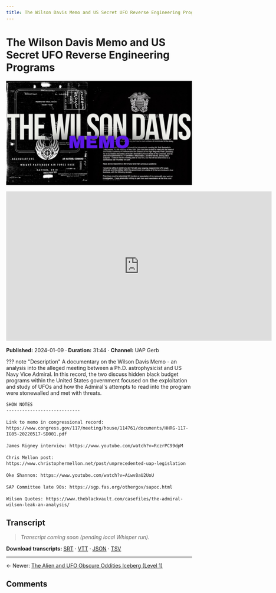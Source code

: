 ```yaml
---
title: The Wilson Davis Memo and US Secret UFO Reverse Engineering Programs
---
```


# The Wilson Davis Memo and US Secret UFO Reverse Engineering Programs

![thumbnail](../videos/yIqkazIZh9I-the-wilson-davis-memo-and-us-secret-ufo-reverse-engineering-programs/thumb.jpg)

<iframe width="720" height="405" src="https://www.youtube.com/embed/yIqkazIZh9I" frameborder="0" allowfullscreen></iframe>

**Published:** 2024-01-09  ·  **Duration:** 31:44  ·  **Channel:** UAP Gerb

??? note "Description"
    A documentary on the Wilson Davis Memo - an analysis into the alleged meeting between a Ph.D. astrophysicist and US Navy Vice Admiral. In this record, the two discuss hidden black budget programs within the United States government focused on the exploitation and study of UFOs and how the Admiral's attempts to read into the program were stonewalled and met with threats.
    
    SHOW NOTES
    ----------------------------
    
    Link to memo in congressional record: https://www.congress.gov/117/meeting/house/114761/documents/HHRG-117-IG05-20220517-SD001.pdf  
    
    James Rigney interview: https://www.youtube.com/watch?v=RczrPC99dpM 
    
    Chris Mellon post: https://www.christophermellon.net/post/unprecedented-uap-legislation
    
    Oke Shannon: https://www.youtube.com/watch?v=Aiwv8aU2UoU
    
    SAP Committee late 90s: https://sgp.fas.org/othergov/sapoc.html
    
    Wilson Quotes: https://www.theblackvault.com/casefiles/the-admiral-wilson-leak-an-analysis/

## Transcript
> _Transcript coming soon (pending local Whisper run)._

**Download transcripts:** [SRT](../videos/yIqkazIZh9I-the-wilson-davis-memo-and-us-secret-ufo-reverse-engineering-programs/transcript.srt) · [VTT](../videos/yIqkazIZh9I-the-wilson-davis-memo-and-us-secret-ufo-reverse-engineering-programs/transcript.vtt) · [JSON](../videos/yIqkazIZh9I-the-wilson-davis-memo-and-us-secret-ufo-reverse-engineering-programs/transcript.json) · [TSV](../videos/yIqkazIZh9I-the-wilson-davis-memo-and-us-secret-ufo-reverse-engineering-programs/transcript.tsv)

---

← Newer: [The Alien and UFO Obscure Oddities Iceberg (Level 1)](video-pages/1en219Vk9K4.md)

## Comments

<script src="https://utteranc.es/client.js" repo="christophermori/ubiquitous-happiness" issue-term="pathname" label="comments" theme="github-light" crossorigin="anonymous" async></script>
